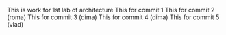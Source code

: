 This is work for 1st lab of architecture
This for commit 1
This for commit 2 (roma)
This for commit 3 (dima)
This for commit 4 (dima)
This for commit 5 (vlad)